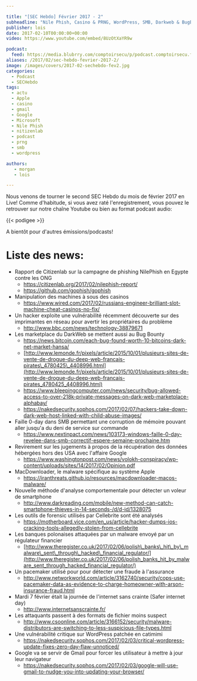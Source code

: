 ```yaml
---

title: "[SEC Hebdo] Février 2017 - 2"
subheadline: "Nile Phish, Casino & PRNG, WordPress, SMB, Darkweb & BugBounty, PaceMaker espion, etc."
publisher: lois
date: 2017-02-10T00:00:00+00:00
video: https://www.youtube.com/embed/8UzOtXaYR9w

podcast:
  feed: https://media.blubrry.com/comptoirsecu/p/podcast.comptoirsecu.fr/CSEC.HS34.2017-02-09.SECHebdo_Fev_2017-2.mp3
aliases: /2017/02/sec-hebdo-fevrier-2017-2/
image: /images/covers/2017-02-sechebdo-fev2.jpg
categories:
  - Podcast
  - SECHebdo
tags:
  - actu
  - Apple
  - casino
  - gmail
  - Google
  - Microsoft
  - Nile Phish
  - nitizenlab
  - podcast
  - prng
  - smb
  - wordpress

authors:
   - morgan
   - lois

---
```



Nous venons de tourner le second SEC Hebdo du mois de février 2017 en Live! Comme d'habitude, si vous avez raté l'enregistrement, vous pouvez le retrouver sur notre chaîne Youtube ou bien au format podcast audio:

{{< podigee >}}

A bientôt pour d'autres émissions/podcasts!

# Liste des news:

  * Rapport de Citizenlab sur la campagne de phishing NilePhish en Egypte contre les ONG
      * <https://citizenlab.org/2017/02/nilephish-report/>
      * <https://github.com/gophish/gophish>
  * Manipulation des machines à sous des casinos
      * <https://www.wired.com/2017/02/russians-engineer-brilliant-slot-machine-cheat-casinos-no-fix/>
  * Un hacker exploite une vulnérabilité récemment découverte sur des imprimantes en réseau pour avertir les propriétaires du problème
      * <http://www.bbc.com/news/technology-38879671>
  * Les marketplace du DarkWeb se mettent aussi au Bug Bounty
      * <https://news.bitcoin.com/each-bug-found-worth-10-bitcoins-dark-net-market-hansa/>
      * [http://www.lemonde.fr/pixels/article/2015/10/01/plusieurs-sites-de-vente-de-drogue-du-deep-web-francais-pirates\_4780425\_4408996.html](http://www.lemonde.fr/pixels/article/2015/10/01/plusieurs-sites-de-vente-de-drogue-du-deep-web-francais-pirates_4780425_4408996.html)
      * <https://www.bleepingcomputer.com/news/security/bug-allowed-access-to-over-218k-private-messages-on-dark-web-marketplace-alphabay/>
      * <https://nakedsecurity.sophos.com/2017/02/07/hackers-take-down-dark-web-host-linked-with-child-abuse-images/>
  * Faille 0-day dans SMB permettant une corruption de mémoire pouvant aller jusqu'a du deni de service sur commande
      * <https://www.nextinpact.com/news/103173-windows-faille-0-day-revelee-dans-smb-correctif-espere-semaine-prochaine.htm>
  * Revirement sur les jugements à propos de la récupération des données hébergées hors des USA avec l'affaire Google
      * <https://www.washingtonpost.com/news/volokh-conspiracy/wp-content/uploads/sites/14/2017/02/Opinion.pdf>
  * MacDownloader, le malware spécifique au système Apple
      * <https://iranthreats.github.io/resources/macdownloader-macos-malware/>
  * Nouvelle méthode d'analyse comportementale pour détecter un voleur de smartphone
      * <http://www.darkreading.com/mobile/new-method-can-catch-smartphone-thieves-in-14-seconds-/d/d-id/1328075>
  * Les outils de forensic utilisés par Cellebrite sont été analysés
      * <https://motherboard.vice.com/en_us/article/hacker-dumps-ios-cracking-tools-allegedly-stolen-from-cellebrite>
  * Les banques polonaises attaquées par un malware envoyé par un régulateur financier
      * [http://www.theregister.co.uk/2017/02/06/polish\_banks\_hit\_by\_malware\_sent\_through\_hacked\_financial_regulator/](http://www.theregister.co.uk/2017/02/06/polish_banks_hit_by_malware_sent_through_hacked_financial_regulator/)
  * Un pacemaker utilisé pour pour détecter une fraude à l'assurance
      * <http://www.networkworld.com/article/3162740/security/cops-use-pacemaker-data-as-evidence-to-charge-homeowner-with-arson-insurance-fraud.html>
  * Mardi 7 février était la journée de l'internet sans crainte (Safer internet day)
      * <http://www.internetsanscrainte.fr/>
  * Les attaquants passent à des formats de fichier moins suspect
      * <http://www.csoonline.com/article/3166152/security/malware-distributors-are-switching-to-less-suspicious-file-types.html>
  * Une vulnérabilité critique sur WordPress patchée en catimimi
      * <https://nakedsecurity.sophos.com/2017/02/03/critical-wordpress-update-fixes-zero-day-flaw-unnoticed/>
  * Google va se servir de Gmail pour forcer les utilisateur à mettre à jour leur navigateur
      * <https://nakedsecurity.sophos.com/2017/02/03/google-will-use-gmail-to-nudge-you-into-updating-your-browser/>
